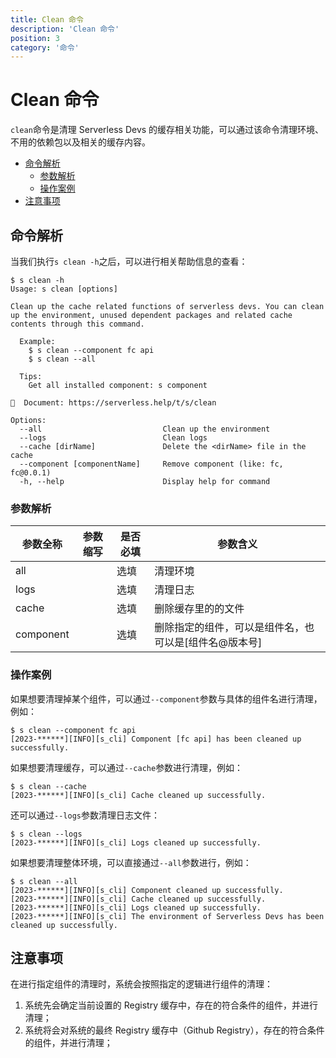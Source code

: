 ```yaml
---
title: Clean 命令
description: 'Clean 命令'
position: 3
category: '命令'
---
```

# Clean 命令

`clean`命令是清理 Serverless Devs 的缓存相关功能，可以通过该命令清理环境、不用的依赖包以及相关的缓存内容。

- [命令解析](#命令解析)
    - [参数解析](#参数解析)
    - [操作案例](#操作案例)
- [注意事项](#注意事项)

## 命令解析

当我们执行`s clean -h`之后，可以进行相关帮助信息的查看：

```shell script
$ s clean -h
Usage: s clean [options]

Clean up the cache related functions of serverless devs. You can clean up the environment, unused dependent packages and related cache contents through this command.
  
  Example:
    $ s clean --component fc api
    $ s clean --all

  Tips:
    Get all installed component: s component
    
📖  Document: https://serverless.help/t/s/clean

Options:
  --all                           Clean up the environment
  --logs                          Clean logs
  --cache [dirName]               Delete the <dirName> file in the cache
  --component [componentName]     Remove component (like: fc, fc@0.0.1)
  -h, --help                      Display help for command
```

### 参数解析

| 参数全称 | 参数缩写 | 是否必填 | 参数含义 |
|-----|-----|-----|-----|
| all |  | 选填 | 清理环境 |
| logs |  | 选填 | 清理日志 |
| cache |  | 选填 | 删除缓存里的的<dirName>文件 |
| component |  | 选填 | 删除指定的组件，可以是组件名，也可以是[组件名@版本号] |

### 操作案例

如果想要清理掉某个组件，可以通过`--component`参数与具体的组件名进行清理，例如：

```shell script
$ s clean --component fc api
[2023-******][INFO][s_cli] Component [fc api] has been cleaned up successfully.
```

如果想要清理缓存，可以通过`--cache`参数进行清理，例如：

```shell script
$ s clean --cache 
[2023-******][INFO][s_cli] Cache cleaned up successfully.
```

还可以通过`--logs`参数清理日志文件：

```shell script
$ s clean --logs
[2023-******][INFO][s_cli] Logs cleaned up successfully.
```

如果想要清理整体环境，可以直接通过`--all`参数进行，例如：

```shell script
$ s clean --all       
[2023-******][INFO][s_cli] Component cleaned up successfully.
[2023-******][INFO][s_cli] Cache cleaned up successfully.
[2023-******][INFO][s_cli] Logs cleaned up successfully.
[2023-******][INFO][s_cli] The environment of Serverless Devs has been cleaned up successfully.
```

## 注意事项

在进行指定组件的清理时，系统会按照指定的逻辑进行组件的清理：
1. 系统先会确定当前设置的 Registry 缓存中，存在的符合条件的组件，并进行清理；
2. 系统将会对系统的最终 Registry 缓存中（Github Registry），存在的符合条件的组件，并进行清理；